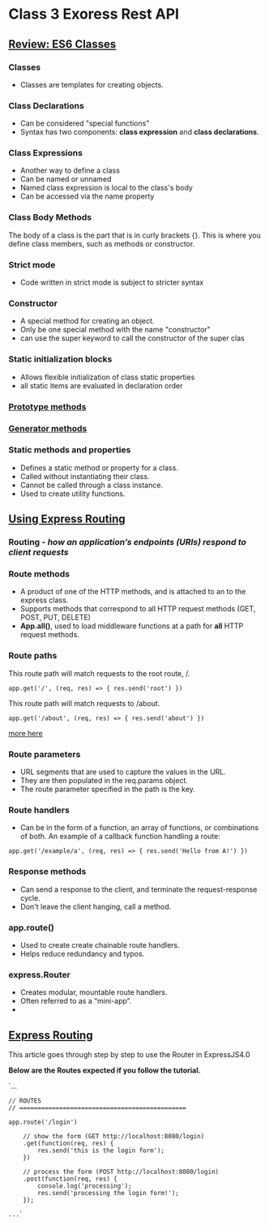 # Class 3 Exoress Rest API

## [Review: ES6 Classes](https://developer.mozilla.org/en-US/docs/Web/JavaScript/Reference/Classes)

### **Classes** 

- Classes are templates for creating objects.  

### **Class Declarations**
- Can be considered "special functions" 
- Syntax has two components: **class expression** and **class declarations**.

### **Class Expressions**
- Another way to define a class
- Can be named or unnamed
- Named class expression is local to the class's body
- Can be accessed via the name property

### **Class Body Methods**
 The body of a class is the part that is in curly brackets {}. This is where you define class members, such as methods or constructor.

### **Strict mode**
- Code written in strict mode is subject to stricter syntax

### **Constructor**

- A special method for creating an object. 
- Only be one special method with the name "constructor"
- can use the super keyword to call the constructor of the super clas

### **Static initialization blocks**
- Allows flexible initialization of class static properties 
- all static items are evaluated in declaration order

### **[Prototype methods](https://developer.mozilla.org/en-US/docs/Web/JavaScript/Reference/Functions/Method_definitions)**

### **[Generator methods](https://developer.mozilla.org/en-US/docs/Web/JavaScript/Guide/Iterators_and_Generators)**

### **Static methods and properties**
- Defines a static method or property for a class.
-  Called without instantiating their class.
- Cannot be called through a class instance.
- Used to create utility functions.



## [Using Express Routing](https://expressjs.com/en/guide/routing.html)

### **Routing** - *how an application’s endpoints (URIs) respond to client requests*

### **Route methods**

- A product of one of the HTTP methods, and is attached to an to the express class.
- Supports methods that correspond to all HTTP request methods (GET, POST, PUT, DELETE)
- **App.all()**, used to load middleware functions at a path for **all** HTTP request methods.

### **Route paths**

This route path will match requests to the root route, /.

`app.get('/', (req, res) => {
  res.send('root')
})`

This route path will match requests to /about.

`app.get('/about', (req, res) => {
  res.send('about')
})`

[more here](https://expressjs.com/en/guide/routing.html)

### **Route parameters**
- URL segments that are used to capture the values in the URL.
- They are then populated in the req.params object.
- The route parameter specified in the path is the key.

### **Route handlers**
-  Can be in the form of a function, an array of functions, or combinations of both.
An example of a callback function handling a route:

`app.get('/example/a', (req, res) => {
  res.send('Hello from A!')
})`

### **Response methods**
- Can send a response to the client, and terminate the request-response cycle.
- Don't leave the client hanging, call a method.

### **app.route()**
- Used to create create chainable route handlers.
- Helps reduce redundancy and typos.

### **express.Router**
- Creates modular, mountable route handlers.
- Often referred to as a “mini-app”.
- 



## [Express Routing](https://scotch.io/tutorials/learn-to-use-the-new-router-in-expressjs-4)

This article goes through step by step to use the Router in ExpressJS4.0

**Below are the Routes expected if you follow the tutorial.**

`...

    // ROUTES
    // ==============================================

    app.route('/login')

        // show the form (GET http://localhost:8080/login)
        .get(function(req, res) {
            res.send('this is the login form');
        })

        // process the form (POST http://localhost:8080/login)
        .post(function(req, res) {
            console.log('processing');
            res.send('processing the login form!');
        });

    ...`

